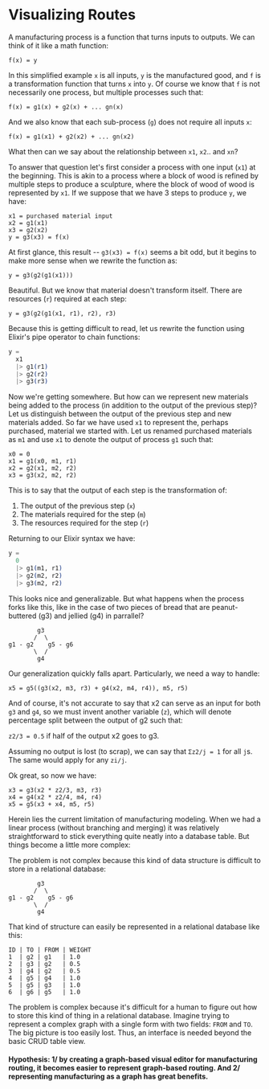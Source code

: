 # Visualizing Routes

A manufacturing process is a function that turns inputs to outputs. We can think of it like a math function:

`f(x) = y`

In this simplified example `x` is all inputs, `y` is the manufactured good, and `f` is a transformation function that turns `x` into `y`. Of course we know that `f` is not necessarily one process, but multiple processes such that:

`f(x) = g1(x) + g2(x) + ... gn(x)`

And we also know that each sub-process (`g`) does not require all inputs `x`:

`f(x) = g1(x1) + g2(x2) + ... gn(x2)`

What then can we say about the relationship between `x1`, `x2`.. and `xn`?

To answer that question let's first consider a process with one input (`x1`) at the beginning. This is akin to a process where a block of wood is refined by multiple steps to produce a sculpture, where the block of wood of wood is represented by `x1`. If we suppose that we have 3 steps to produce `y`, we have:

```
x1 = purchased material input
x2 = g1(x1)
x3 = g2(x2)
y = g3(x3) = f(x)
```

At first glance, this result -- `g3(x3) = f(x)` seems a bit odd, but it begins to make more sense when we rewrite the function as:

`y = g3(g2(g1(x1)))`

Beautiful. But we know that material doesn't transform itself. There are resources (`r`) required at each step:

`y = g3(g2(g1(x1, r1), r2), r3)`

Because this is getting difficult to read, let us rewrite the function using Elixir's pipe operator to chain functions:

```elixir
y =
  x1
  |> g1(r1)
  |> g2(r2)
  |> g3(r3)

```

Now we're getting somewhere. But how can we represent new materials being added to the process (in addition to the output of the previous step)? Let us distinguish between the output of the previous step and new materials added. So far we have used `x1` to represent the, perhaps purchased, material we started with. Let us renamed purchased materials as `m1` and use `x1` to denote the output of process `g1` such that:

```
x0 = 0
x1 = g1(x0, m1, r1)
x2 = g2(x1, m2, r2)
x3 = g3(x2, m2, r2)
```

This is to say that the output of each step is the transformation of:
1. The output of the previous step (`x`)
2. The materials required for the step (`m`)
3. The resources required for the step (`r`)

Returning to our Elixir syntax we have:

```elixir
y = 
  0
  |> g1(m1, r1)
  |> g2(m2, r2)
  |> g3(m2, r2)
```

This looks nice and generalizable. But what happens when the process forks like this, like in the case of two pieces of bread that are peanut-buttered (g3) and jellied (g4) in parrallel?
```
        g3 
       /  \
g1 - g2    g5 - g6
       \  /
        g4
```
Our generalization quickly falls apart. Particularly, we need a way to handle:

`x5 = g5((g3(x2, m3, r3) + g4(x2, m4, r4)), m5, r5)`

And of course, it's not accurate to say that x2 can serve as an input for both `g3` and `g4`, so we must invent another variable (`z`), which will denote percentage split between the output of g2 such that:

`z2/3 = 0.5` if half of the output x2 goes to g3.

Assuming no output is lost (to scrap), we can say that `Σz2/j = 1` for all `j`s. The same would apply for any `zi/j`.

Ok great, so now we have:

```
x3 = g3(x2 * z2/3, m3, r3)
x4 = g4(x2 * z2/4, m4, r4)
x5 = g5(x3 + x4, m5, r5)
```

Herein lies the current limitation of manufacturing modeling. When we had a linear process (without branching and merging) it was relatively straightforward to stick everything quite neatly into a database table. But things become a little more complex:

The problem is not complex because this kind of data structure is difficult to store in a relational database:
```
        g3 
       /  \
g1 - g2    g5 - g6
       \  /
        g4
```
That kind of structure can easily be represented in a relational database like this:
```
ID | TO | FROM | WEIGHT
1  | g2 | g1   | 1.0
2  | g3 | g2   | 0.5
3  | g4 | g2   | 0.5
4  | g5 | g4   | 1.0
5  | g5 | g3   | 1.0
6  | g6 | g5   | 1.0
```

The problem is complex because it's difficult for a human to figure out how to store this kind of thing in a relational database. Imagine trying to represent a complex graph with a single form with two fields: `FROM` and `TO`. The big picture is too easily lost. Thus, an interface is needed beyond the basic CRUD table view. 

#### Hypothesis: 1/ by creating a graph-based visual editor for manufacturing routing, it becomes easier to represent graph-based routing. And 2/ representing manufacturing as a graph has great benefits.



